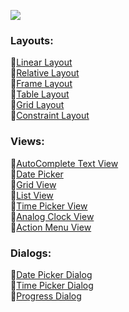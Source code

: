 ![](https://github.com/c0delust/Android-Development-Kotlin/assets/83002941/a0158339-25b5-43aa-aee2-03f064fc4f1e)

### Layouts:

🔹[Linear Layout](https://github.com/c0delust/Android-Development-Kotlin/tree/main/LinearLayout) <br>
🔹[Relative Layout](https://github.com/c0delust/Android-Development-Kotlin/tree/main/RelativeLayout) <br>
🔹[Frame Layout](https://github.com/c0delust/Android-Development-Kotlin/tree/main/FrameLayout) <br>
🔹[Table Layout](https://github.com/c0delust/Android-Development-Kotlin/tree/main/TableLayout) <br>
🔹[Grid Layout](https://github.com/c0delust/Android-Development-Kotlin/tree/main/GridLayout) <br>
🔹[Constraint Layout](https://github.com/c0delust/Android-Development-Kotlin/tree/main/ConstraintLayout) <br>

### Views:

🔹[AutoComplete Text View](https://github.com/c0delust/Android-Development-Kotlin/tree/main/AutoCompleteTextView) <br>
🔹[Date Picker](https://github.com/c0delust/Android-Development-Kotlin/tree/main/DatePicker) <br>
🔹[Grid View](https://github.com/c0delust/Android-Development-Kotlin/tree/main/GridView) <br>
🔹[List View](https://github.com/c0delust/Android-Development-Kotlin/tree/main/ListView) <br>
🔹[Time Picker View](https://github.com/c0delust/Android-Development-Kotlin/tree/main/TimePicker) <br>
🔹[Analog Clock View](https://github.com/c0delust/Android-Development-Kotlin/tree/main/AnalogClock) <br>
🔹[Action Menu View](https://github.com/c0delust/Android-Development-Kotlin/tree/main/ActionMenuView) <br>

### Dialogs:

🔹[Date Picker Dialog](https://github.com/c0delust/Android-Development-Kotlin/tree/main/DatePickerDialog) <br>
🔹[Time Picker Dialog](https://github.com/c0delust/Android-Development-Kotlin/tree/main/TimePickerDialog) <br>
🔹[Progress Dialog](https://github.com/c0delust/Android-Development-Kotlin/tree/main/TimePickerDialog) <br>
